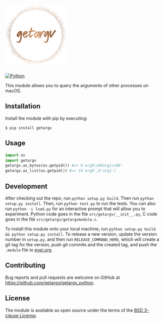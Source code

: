 <h1><img src="logo.svg" width="200" alt="getargv"></h1>

[![Python](https://github.com/getargv/getargv.py/actions/workflows/main.yml/badge.svg)](https://github.com/getargv/getargv.py/actions/workflows/main.yml)

This module allows you to query the arguments of other processes on macOS.

## Installation

Install the module with pip by executing:

    $ pip install getargv

## Usage

```python
import os
import getargv
getargv.as_bytes(os.getpid()) #=> b'arg0\x00arg1\x00'
getargv.as_list(os.getpid()) #=> [b'arg0',b'arg1']
```

## Development

After checking out the repo, run `python setup.py build`. Then run `python setup.py install`. Then, run `python test.py` to run the tests. You can also run `python -i load.py` for an interactive prompt that will allow you to experiment. Python code goes in the file `src/getargv/__init__.py`, C code goes in the file `src/getargv/getargvmodule.c`.

To install this module onto your local machine, run `python setup.py build && python setup.py install`. To release a new version, update the version number in `setup.py`, and then run `RELEASE_COMMAND_HERE`, which will create a git tag for the version, push git commits and the created tag, and push the `.module` file to [pypi.org](https://pypi.org).

## Contributing

Bug reports and pull requests are welcome on GitHub at https://github.com/getargv/getargv_python.

## License

The module is available as open source under the terms of the [BSD 3-clause License](https://opensource.org/licenses/BSD-3-Clause).
